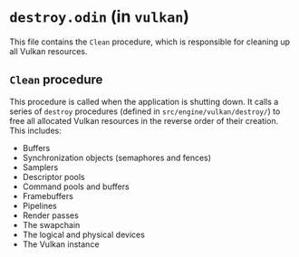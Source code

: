 # `destroy.odin` (in `vulkan`)

This file contains the `Clean` procedure, which is responsible for cleaning up all Vulkan resources.

## `Clean` procedure

This procedure is called when the application is shutting down. It calls a series of `destroy` procedures (defined in `src/engine/vulkan/destroy/`) to free all allocated Vulkan resources in the reverse order of their creation. This includes:

-   Buffers
-   Synchronization objects (semaphores and fences)
-   Samplers
-   Descriptor pools
-   Command pools and buffers
-   Framebuffers
-   Pipelines
-   Render passes
-   The swapchain
-   The logical and physical devices
-   The Vulkan instance
